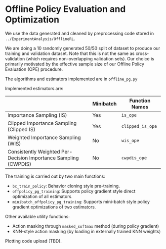 # Offline Policy Evaluation and Optimization

We use the data generated and cleaned by preprocessing code stored in `../ExperimentAnalysis/OfflineRL`.

We are doing a 10 randomly generated 50/50 split of dataset to produce our training and validation dataset.
Note that this is not the same as cross-validation (which requires non-overlapping validation sets). 
Our choice is primarily motivated by the effective sample size of our Offline Policy Evaluation (OPE) procedure.

The algorithms and estimators implemented are in `offline_pg.py`

Implemented estimators are:

|                                                                 | Minibatch | Function Names   |
|-----------------------------------------------------------------|-----------|------------------|
| Importance Sampling (IS)                                        | Yes       | `is_ope`         |
| Clipped Importance Sampling (Clipped IS)                        | Yes       | `clipped_is_ope` |
| Weighted Importance Sampling (WIS)                              | No        | `wis_ope`        |
| Consistently Weighted Per-Decision Importance Sampling (CWPDIS) | No        | `cwpdis_ope`     |

The training is carried out by two main functions:
- `bc_train_policy`: Behavior cloning style pre-training.
- `offpolicy_pg_training`: Supports policy gradient style direct optimization of all estimators.
- `minibatch_offpolicy_pg_training`: Supports mini-batch style policy gradient optimizations of two estimators.

Other available utility functions:
- Action masking through `masked_softmax` method (during policy gradient)
- KNN-style action masking (by loading in externally trained KNN weights)

Plotting code upload (TBD).